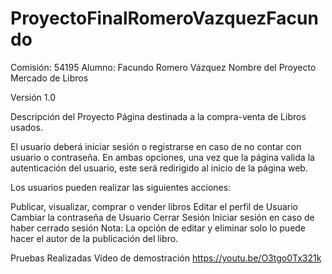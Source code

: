 # ProyectoFinalRomeroVazquezFacundo
Comisión: 54195
Alumno: Facundo Romero Vázquez
Nombre del Proyecto
Mercado de Libros

Versión
1.0

Descripción del Proyecto
Página destinada a la compra-venta de Libros usados.

El usuario deberá iniciar sesión o registrarse en caso de no contar con usuario o contraseña. En ambas opciones, una vez que la página valida la autenticación del usuario, este será redirigido al inicio de la página web.

Los usuarios pueden realizar las siguientes acciones:

Publicar, visualizar, comprar o vender libros
Editar el perfil de Usuario
Cambiar la contraseña de Usuario
Cerrar Sesión
Iniciar sesión en caso de haber cerrado sesión
Nota: La opción de editar y eliminar solo lo puede hacer el autor de la publicación del libro.

Pruebas Realizadas
Vídeo de demostración
https://youtu.be/O3tgo0Tx321k
